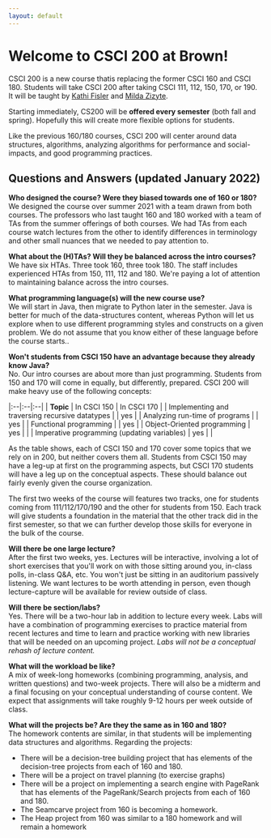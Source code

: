 ```yaml
---
layout: default
---
```


# Welcome to CSCI 200 at Brown!

CSCI 200 is a new course thatis replacing the former CSCI 160 and CSCI 180. Students will take CSCI 200 after taking CSCI 111, 112, 150, 170, or 190. It will be taught by [Kathi Fisler](https://cs.brown.edu/~kfisler/) and [Milda Zizyte](https://cs.brown.edu/people/faculty/mzizyte/).

Starting immediately, CS200 will be **offered every semester** (both fall and spring). Hopefully this will create more flexible options for students.

Like the previous 160/180 courses, CSCI 200 will center around data structures, algorithms, analyzing algorithms for performance and social-impacts, and good programming practices.

## Questions and Answers (updated January 2022)

**Who designed the course? Were they biased towards one of 160 or 180?**  
We designed the course over summer 2021 with a team drawn from both courses. The professors who last taught 160 and 180 worked with a team of TAs from the summer offerings of both courses. We had TAs from each course watch lectures from the other to identify differences in terminology and other small nuances that we needed to pay attention to.

**What about the (H)TAs? Will they be balanced across the intro courses?**  
We have six HTAs. Three took 160, three took 180. The staff includes experienced HTAs from 150, 111, 112 and  180. We're paying a lot of attention to maintaining balance across the intro courses.

**What programming language(s) will the new course use?**  
We will start in Java, then migrate to Python later in the semester. Java is better for much of the data-structures content, whereas Python will let us explore when to use different programming styles and constructs on a given problem. We do not assume that you know either of these language before the course starts..

**Won't students from CSCI 150 have an advantage because they already know Java?**  
No. Our intro courses are about more than just programming. Students from 150 and 170 will come in equally, but differently, prepared. CSCI 200 will make heavy use of the following concepts:

|:--|:--|:--|
| **Topic** | In CSCI 150 | In CSCI 170 |
| Implementing and traversing recursive datatypes | | yes |
| Analyzing run-time of programs | | yes |
| Functional programming | | yes |
| Object-Oriented programming | yes | |
| Imperative programming (updating variables) | yes | |

As the table shows, each of CSCI 150 and 170 cover some topics that we rely on in 200, but neither covers them all. Students from CSCI 150 may have a leg-up at first on the programming aspects, but CSCI 170 students will have a leg up on the conceptual aspects. These should balance out fairly evenly given the course organization.

The first two weeks of the course will features two tracks, one for students coming from 111/112/170/190 and the other for students from 150. Each track will give students a foundation in the material that the other track did in the first semester, so that we can further develop those skills for everyone in the bulk of the course.

**Will there be one large lecture?**  
After the first two weeks, yes. Lectures will be interactive, involving a lot of short exercises that you'll work on with those sitting around you, in-class polls, in-class Q&A, etc. You won't just be sitting in an auditorium passively listening. We want lectures to be worth attending in person, even though lecture-capture will be available for review outside of class.

**Will there be section/labs?**  
Yes. There will be a two-hour lab in addition to lecture every week. Labs will have a combination of programming exercises to practice material from recent lectures and time to learn and practice working with new libraries that will be needed on an upcoming project. *Labs will not be a conceptual rehash of lecture content.*

**What will the workload be like?**  
A mix of week-long homeworks (combining programming, analysis, and written questions) and two-week projects. There will also be a midterm and a final focusing on your conceptual understanding of course content. We expect that assignments will take roughly 9-12 hours per week outside of class.

**What will the projects be? Are they the same as in 160 and 180?**  
The homework contents are similar, in that students will be implementing data structures and algorithms. Regarding the projects:

* There will be a decision-tree building project that has elements of the decision-tree projects from each of 160 and 180.
* There will be a project on travel planning (to exercise graphs)
* There will be a project on implementing a search engine with PageRank that has elements of the PageRank/Search projects from each of 160 and 180.
* The Seamcarve project from 160 is becoming a homework.
* The Heap project from 160 was similar to a 180 homework and will remain a homework

